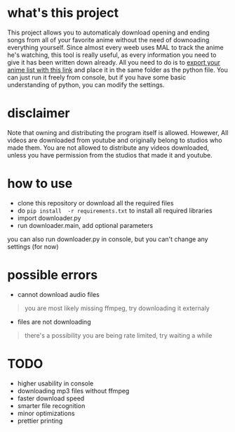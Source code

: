 # what's this project
This project allows you to automaticaly download opening and ending songs from all of your favorite anime without the need of downoading everything yourself. Since almost every weeb uses MAL to track the anime he's watching, this tool is really useful, as every information you need to give it has been written down already. All you need to do is to [export your anime list with this link](https://myanimelist.net/panel.php?go=export)  and place it in the same folder as the python file. You can just run it freely from console, but if you have some basic understanding of python, you can modify the settings.
# disclaimer
Note that owning and distributing the program itself is allowed.
Howewer, All videos are downloaded from youtube and originally belong to studios who made them. You are not allowed to distribute any videos downloaded, unless you have permission from the studios that made it and youtube.
# how to use
- clone this repository or download all the required files
- do `pip install  -r requirements.txt` to install all required libraries
- import downloader.py
- run downloader.main, add optional parameters

you can also run downloader.py in console, but you can't change any settings (for now)
# possible errors
- cannot download audio files
> you are most likely missing ffmpeg, try downloading it externaly
- files are  not downloading
> there's a possibility you are being rate limited, try waiting a while
# TODO
- higher usability in console
- downloading mp3 files without ffmpeg
- faster download speed
- smarter file recognition
- minor optimizations
- prettier printing
